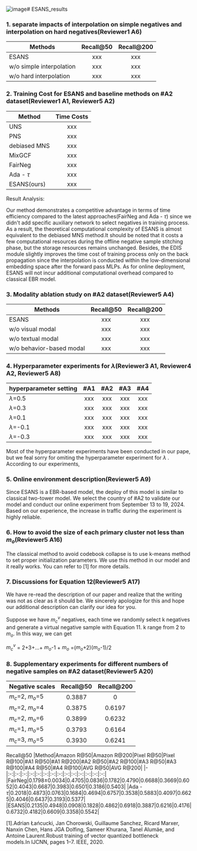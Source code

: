 ![image](https://github.com/user-attachments/assets/d09ea86c-8cf2-475d-8866-8608514e2a62)# ESANS_results

### 1. separate impacts of interpolation on simple negatives and interpolation on hard negatives(Reviewer1 A6)
| Methods   |      Recall@50      | Recall@200      |
|----------|:-------------:|:-------------:|
|  ESANS |  xxx |  xxx | 
| w/o simple interpolation |    xxx   | xxx | 
| w/o hard interpolation | xxx |  xxx | 


### 2. Training Cost for ESANS and baseline methods on #A2 dataset(Reviewer1 A1, Reviewer5 A2)
| Method   |      Time Costs      |
|----------|:-------------:|
| UNS |  xxx | 
| PNS |    xxx   |
| debiased MNS | xxx | 
| MixGCF | xxx | 
| FairNeg | xxx | 
| Ada - $\tau$ | xxx | 
| ESANS(ours) | xxx | 

Result Analysis:

Our method demonstrates a competitive advantage in terms of time efficiency compared to the latest approaches(FairNeg and Ada - $\tau$) since we didn't add specific auxiliary network to select negatives in training process. As a result, the theoretical computational complexity of ESANS is almost equivalent to the debiased MNS method.It should be noted that it costs a few computational resources during the offline negative sample stitching phase, but the storage resources remains unchanged. Besides, the EDIS module slightly improves the time cost of training process only on the back propagation since the interpolation is conducted within the low-dimensional embedding space after the forward pass MLPs. As for online deployment, ESANS will not incur additional computational overhead compared to classical EBR model.

### 3. Modality ablation study on #A2 dataset(Reviewer5 A4)

| Methods   |      Recall@50      | Recall@200      |
|----------|:-------------:|:-------------:|
|  ESANS |  xxx |  xxx | 
| w/o visual modal |    xxx   | xxx | 
| w/o textual modal | xxx |  xxx | 
| w/o behavior-based modal | xxx |  xxx |

### 4. Hyperparameter experiments for $\lambda$(Reviewer3 A1, Reviewer4 A2, Reviewer5 A8)

| hyperparameter setting   | #A1   |      #A2      | #A3      | #A4      |
|----------|:-------------:|:-------------:|:-------------:|:-------------:|
| $\lambda$=0.5 |  xxx |  xxx |   xxx |   xxx | 
| $\lambda$=0.3 |    xxx   | xxx |   xxx |   xxx | 
| $\lambda$=0.1 | xxx |  xxx |   xxx |   xxx | 
| $\lambda$=-0.1 | xxx |  xxx |  xxx |   xxx | 
| $\lambda$=-0.3 | xxx |  xxx |  xxx |   xxx | 

Most of the hyperparameter experiments have been conducted in our pape, but we feal sorry for omiting the hyperparameter experiment for $\lambda$ . According to our experiments, 


### 5. Online environment description(Reviewer5 A9)
Since ESANS is a EBR-based model, the deploy of this model is similar to classical two-tower model. We select the country of #A2 to validate our model and conduct our online experiment from September 13 to 19, 2024. Based on our experience, the increase in traffic during the experiment is highly reliable.


### 6. How to avoid the size of each primary cluster not less than $m_o$(Reviewer5 A16)
The classical method to avoid codebook collapse is to use k-means method to set proper initialization parameters. We use this method in our model and it really works. You can refer to [1] for more details.

### 7. Discussions for Equation 12(Reviewer5 A17)
We have re-read the description of our paper and realize that the writing was not as clear as it should be. We sincerely apologize for this and hope our additional description can clarify our idea for you.

Suppose we have $m_c^v$ negatives, each time we randomly select k negatives and generate a virtual negative sample with Equation 11. k range from 2 to $m_o$. In this way, we can get

$m_c^v$ = 2+3+...+ $m_o$-1 + $m_o$ =($m_o$+2)($m_o$-1)/2


### 8. Supplementary experiments for different numbers of negative samples on #A2 dataset(Reviewer5 A20)

|Negative scales|Recall@50|Recall@200|
|-|:-:|:-:|
|$m_c$=2, $m_o$=5|0.3887|0|
|$m_c$=2, $m_o$=4|0.3875|0.6197|
|$m_c$=2, $m_o$=6|0.3899|0.6232|
|$m_c$=1, $m_o$=5|0.3793|0.6164|
|$m_c$=3, $m_o$=5|0.3930|0.6241|


Recall@50
|Method|Amazon R@50|Amazon R@200|Pixel R@50|Pixel R@100|#A1 R@50|#A1 R@200|#A2 R@50|#A2 R@100|#A3 R@50|#A3 R@100|#A4 R@50|#A4 R@100|AVG R@50|AVG R@200|
|-|:-:|:-:|:-:|:-:|:-:|:-:|:-:|:-:|:-:|:-:|:-:|:-:|:-:|:-:|
|FairNeg|0.1798$\pm$0.0034|0.4705|0.0836|0.1782|0.4790|0.6688|0.3669|0.6052|0.4043|0.6687|0.3983|0.6501|0.3186|0.5403|
|Ada - $\tau$|0.2018|0.4873|0.0763|0.1684|0.4694|0.6757|0.3538|0.5883|0.4097|0.6625|0.4046|0.6437|0.3193|0.5377|
|ESANS|0.2135|0.4948|0.0908|0.1828|0.4862|0.6918|0.3887|0.6216|0.4176|0.6732|0.4182|0.6609|0.3358|0.5542|




[1].Adrian Łańcucki, Jan Chorowski, Guillaume Sanchez, Ricard Marxer, Nanxin Chen, Hans JGA Dolfing, Sameer Khurana, Tanel Alumäe, and Antoine Laurent.Robust training of vector quantized bottleneck models.In IJCNN, pages 1–7. IEEE, 2020.
